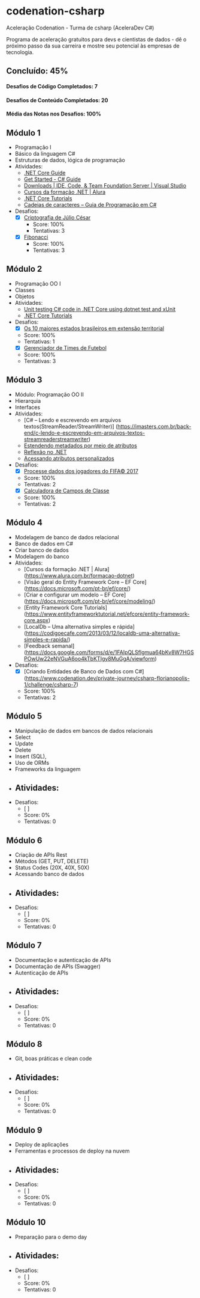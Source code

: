 # codenation-csharp
Aceleração Codenation - Turma de csharp (AceleraDev C#)

Programa de aceleração gratuitos para devs e cientistas de dados - dê o próximo passo da sua carreira e mostre seu potencial às empresas de tecnologia.

## Concluído: 45%

#### Desafios de Código Completados: 7
#### Desafios de Conteúdo Completados: 20
#### Média das Notas nos Desafios: 100%

## Módulo 1 
- Programação I
- Básico da linguagem C#
- Estruturas de dados, lógica de programação
- Atividades:
  - [.NET Core Guide](https://docs.microsoft.com/en-us/dotnet/core/)
  - [Get Started - C# Guide](https://docs.microsoft.com/en-us/dotnet/csharp/getting-started/)
  - [Downloads | IDE, Code, & Team Foundation Server | Visual Studio](https://visualstudio.microsoft.com/downloads/)
  - [Cursos da formação .NET | Alura](https://www.alura.com.br/formacao-dotnet)
  - [.NET Core Tutorials](https://docs.microsoft.com/en-us/dotnet/core/tutorials/)
  - [Cadeias de caracteres – Guia de Programação em C#](https://docs.microsoft.com/pt-br/dotnet/csharp/programming-guide/strings/)
- Desafios:
  - [X] [Criptografia de Júlio César](https://www.codenation.dev/private-journey/csharp-florianopolis-1/challenge/csharp-2)
    - Score: 100%
	- Tentativas: 3
  - [X] [Fibonacci](https://www.codenation.dev/private-journey/csharp-florianopolis-1/challenge/csharp-0)
    - Score: 100%
	- Tentativas: 3

## Módulo 2 
- Programação OO I
- Classes
- Objetos
- Atividades:
  - [Unit testing C# code in .NET Core using dotnet test and xUnit](https://docs.microsoft.com/en-us/dotnet/core/testing/unit-testing-with-dotnet-test)
  - [.NET Core Tutorials](https://docs.microsoft.com/en-us/dotnet/core/tutorials/)
- Desafios:
  - [X] [Os 10 maiores estados brasileiros em extensão territorial](https://www.codenation.dev/private-journey/csharp-florianopolis-1/challenge/csharp-3)
   - Score: 100%
   - Tentativas: 1
  - [X] [Gerenciador de Times de Futebol](https://www.codenation.dev/private-journey/csharp-florianopolis-1/challenge/csharp-1)
   - Score: 100%
   - Tentativas: 3

## Módulo 3
- Módulo: Programação OO II
- Hierarquia
- Interfaces
- Atividades:
  - [C# – Lendo e escrevendo em arquivos textos(StreamReader/StreamWriter)] (https://imasters.com.br/back-end/c-lendo-e-escrevendo-em-arquivos-textos-streamreaderstreamwriter)
  - [Estendendo metadados por meio de atributos](https://docs.microsoft.com/pt-br/dotnet/standard/attributes/)
  - [Reflexão no .NET](https://docs.microsoft.com/pt-br/dotnet/framework/reflection-and-codedom/reflection)
  - [Acessando atributos personalizados](https://docs.microsoft.com/pt-br/dotnet/framework/reflection-and-codedom/accessing-custom-attributes)
- Desafios:
  - [X] [Processe dados dos jogadores do FIFA© 2017](https://www.codenation.dev/private-journey/csharp-florianopolis-1/challenge/csharp-4)
   - Score: 100%
   - Tentativas: 2
  - [X] [Calculadora de Campos de Classe](https://www.codenation.dev/private-journey/csharp-florianopolis-1/challenge/csharp-6)
   - Score: 100%
   - Tentativas: 2
   
## Módulo 4
- Modelagem de banco de dados relacional
- Banco de dados em C#
- Criar banco de dados
- Modelagem do banco
- Atividades:
  - [Cursos da formação .NET | Alura] (https://www.alura.com.br/formacao-dotnet)
  - [Visão geral do Entity Framework Core – EF Core] (https://docs.microsoft.com/pt-br/ef/core/)
  - [Criar e configurar um modelo – EF Core] (https://docs.microsoft.com/pt-br/ef/core/modeling/)
  - [Entity Framework Core Tutorials] (https://www.entityframeworktutorial.net/efcore/entity-framework-core.aspx)
  - [LocalDb – Uma alternativa simples e rápida] (https://codigoecafe.com/2013/03/12/localdb-uma-alternativa-simples-e-rapida/)
  - [Feedback semanal] (https://docs.google.com/forms/d/e/1FAIpQLSflgmua64bKv8W7HGSPOwUw22eNVGuA6oo4kTbKTIgy8MuGgA/viewform)
- Desafios:
  - [X] [Criando Entidades de Banco de Dados com C#] (https://www.codenation.dev/private-journey/csharp-florianopolis-1/challenge/csharp-7)
   - Score: 100%
   - Tentativas: 2
   
## Módulo 5
- Manipulação de dados em bancos de dados relacionais
- Select
- Update 
- Delete 
- Insert (SQL), 
- Uso de ORMs 
- Frameworks da linguagem
- Atividades:
  - 
- Desafios:
  - [ ] 
   - Score: 0%
   - Tentativas: 0

## Módulo 6
- Criação de APIs Rest
- Métodos (GET, PUT, DELETE)	
- Status Codes (20X, 40X, 50X)
- Acessando banco de dados
- Atividades:
  - 
- Desafios:
  - [ ] 
   - Score: 0%
   - Tentativas: 0

## Módulo 7 
- Documentação e autenticação de APIs
- Documentação de APIs (Swagger) 
- Autenticação de APIs
- Atividades:
  - 
- Desafios:
  - [ ] 
   - Score: 0%
   - Tentativas: 0

## Módulo 8 
- Git, boas práticas e clean code
- Atividades:
  - 
- Desafios:
  - [ ] 
   - Score: 0%
   - Tentativas: 0

## Módulo 9
- Deploy de aplicações
- Ferramentas e processos de deploy na nuvem
- Atividades:
  - 
- Desafios:
  - [ ] 
   - Score: 0%
   - Tentativas: 0

## Módulo 10
- Preparação para o demo day  
- Atividades:
  - 
- Desafios:
  - [ ] 
   - Score: 0%
   - Tentativas: 0
